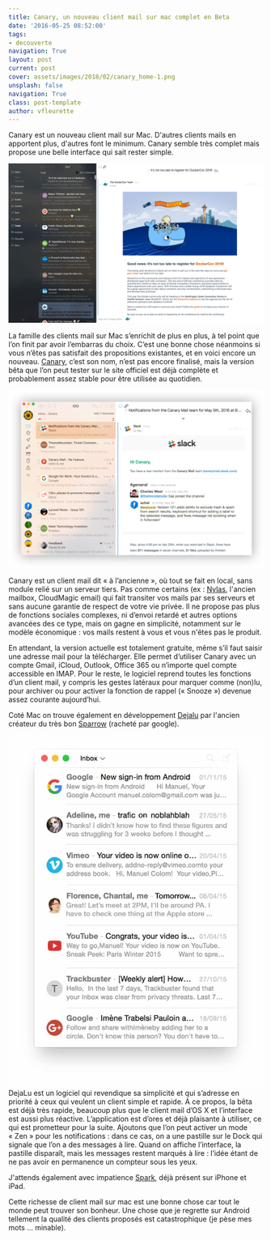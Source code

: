 ```yaml
---
title: Canary, un nouveau client mail sur mac complet en Beta
date: '2016-05-25 08:52:00'
tags:
- decouverte
navigation: True
layout: post
current: post
cover: assets/images/2018/02/canary_home-1.png
unsplash: false
navigation: True
class: post-template
author: vfleurette
---
```


Canary est un nouveau client mail sur Mac. D'autres clients mails en apportent plus, d'autres font le minimum. Canary semble très complet mais propose une belle interface qui sait rester simple.

![Canary](/assets/images/2018/02/Canary.png)

La famille des clients mail sur Mac s’enrichit de plus en plus, à tel point que l’on finit par avoir l’embarras du choix. C’est une bonne chose néanmoins si vous n’êtes pas satisfait des propositions existantes, et en voici encore un nouveau. [Canary](http://canarymail.io/), c’est son nom, n’est pas encore finalisé, mais la version bêta que l’on peut tester sur le site officiel est déjà complète et probablement assez stable pour être utilisée au quotidien.

![canary_home](/assets/images/2018/02/canary_home.png)

Canary est un client mail dit « à l’ancienne », où tout se fait en local, sans module relié sur un serveur tiers. Pas comme certains (ex : [Nylas](https://nylas.com), l'ancien mailbox, CloudMagic email) qui fait transiter vos mails par ses serveurs et sans aucune garantie de respect de votre vie privée. Il ne propose pas plus de fonctions sociales complexes, ni d’envoi retardé et autres options avancées des ce type, mais on gagne en simplicité, notamment sur le modèle économique : vos mails restent à vous et vous n'êtes pas le produit.

En attendant, la version actuelle est totalement gratuite, même s’il faut saisir une adresse mail pour la télécharger. Elle permet d’utiliser Canary avec un compte Gmail, iCloud, Outlook, Office 365 ou n’importe quel compte accessible en IMAP. Pour le reste, le logiciel reprend toutes les fonctions d’un client mail, y compris les gestes latéraux pour marquer comme (non)lu, pour archiver ou pour activer la fonction de rappel (« Snooze ») devenue assez courante aujourd’hui.

Coté Mac on trouve également en développement [Dejalu](https://dejalu.me) par l'ancien créateur du très bon [Sparrow](https://en.wikipedia.org/wiki/Sparrow_(email_client)) (racheté par google).

![dejavu](/assets/images/2018/02/dejavu.jpg)
DejaLu est un logiciel qui revendique sa simplicité et qui s’adresse en priorité à ceux qui veulent un client simple et rapide. À ce propos, la bêta est déjà très rapide, beaucoup plus que le client mail d’OS X et l’interface est aussi plus réactive. L’application est d’ores et déjà plaisante à utiliser, ce qui est prometteur pour la suite. Ajoutons que l’on peut activer un mode « Zen » pour les notifications : dans ce cas, on a une pastille sur le Dock qui signale que l’on a des messages à lire. Quand on affiche l’interface, la pastille disparaît, mais les messages restent marqués à lire : l’idée étant de ne pas avoir en permanence un compteur sous les yeux.

J'attends également avec impatience [Spark](https://sparkmailapp.com), déjà présent sur iPhone et iPad.

Cette richesse de client mail sur mac est une bonne chose car tout le monde peut trouver son bonheur. Une chose que je regrette sur Android tellement la qualité des clients proposés est catastrophique (je pèse mes mots ... minable).